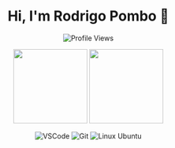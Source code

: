 <div align="center">

# Hi, I'm Rodrigo Pombo 👋

![Profile Views](https://komarev.com/ghpvc/?username=RodrigoPombo1&color=blue)

<img src="https://github-readme-stats.vercel.app/api?username=RodrigoPombo1&show_icons=true&theme=radical" height="150">
<img src="https://github-readme-stats.vercel.app/api/top-langs/?username=RodrigoPombo1&layout=compact&theme=radical" height="150">

![VSCode](https://img.shields.io/badge/Editor-VSCode-blue)
![Git](https://img.shields.io/badge/Version%20Control-Git-blue)
![Linux Ubuntu](https://img.shields.io/badge/OS-Linux%20Ubuntu-blue)

</div>
